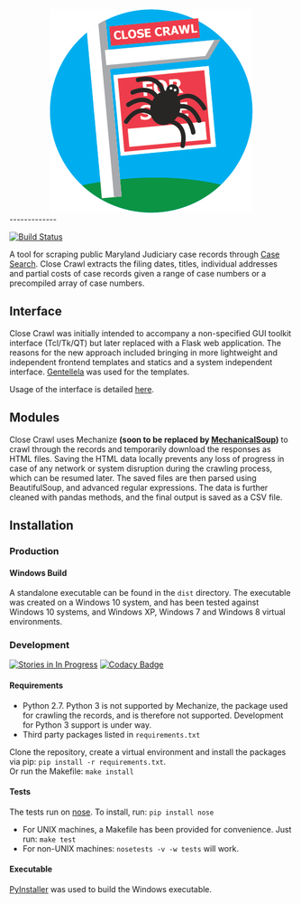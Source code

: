 <div align="center">
  <img src="https://raw.githubusercontent.com/BNIA/Close-Crawl/master/close_crawl/frontend/static/img/logo.png">
</div>
-------------

[![Build Status](https://travis-ci.org/BNIA/Close-Crawl.svg?branch=master)](https://travis-ci.org/BNIA/Close-Crawl)

A tool for scraping public Maryland Judiciary case records through [Case Search](http://www.courts.state.md.us/courts/courtrecords.html). Close Crawl extracts the filing dates, titles, individual addresses and partial costs of case records given a range of case numbers or a precompiled array of case numbers.

## Interface
Close Crawl was initially intended to accompany a non-specified GUI toolkit interface (Tcl/Tk/QT) but later replaced with a Flask web application. The reasons for the new approach included bringing in more lightweight and independent frontend templates and statics and a system independent interface. [Gentellela](https://colorlib.com/polygon/gentelella/index.html) was used for the templates.

Usage of the interface is detailed [here](https://github.com/BNIA/Close-Crawl/blob/master/docs/README.md).

## Modules
Close Crawl uses Mechanize **(soon to be replaced by [MechanicalSoup](https://github.com/hickford/MechanicalSoup))** to crawl through the records and temporarily download the responses as HTML files. Saving the HTML data locally prevents any loss of progress in case of any network or system disruption during the crawling process, which can be resumed later. The saved files are then parsed using BeautifulSoup, and advanced regular expressions. The data is further cleaned with pandas methods, and the final output is saved as a CSV file.


## Installation

### Production

#### Windows Build

A standalone executable can be found in the `dist` directory. The executable was created on a Windows 10 system, and has been tested against Windows 10 systems, and Windows XP, Windows 7 and Windows 8 virtual environments.

### Development

[![Stories in In Progress](https://badge.waffle.io/BNIA/Close-Crawl.png?label=In%20Progress&title=In%20Progress)](http://waffle.io/BNIA/Close-Crawl)
[![Codacy Badge](https://api.codacy.com/project/badge/Grade/7780959c71334679ae1996a8060f1390)](https://www.codacy.com/app/sabbir0ahmed0/Close-Crawl?utm_source=github.com&utm_medium=referral&utm_content=BNIA/Close-Crawl&utm_campaign=badger)

#### Requirements

- Python 2.7. Python 3 is not supported by Mechanize, the package used for crawling the records, and is therefore not supported. Development for Python 3 support is under way.
- Third party packages listed in `requirements.txt`

Clone the repository, create a virtual environment and install the packages via pip: `pip install -r requirements.txt`.<br>
Or run the Makefile: `make install`

#### Tests

The tests run on [nose](http://nose.readthedocs.io/en/latest/). To install, run: `pip install nose`
- For UNIX machines, a Makefile has been provided for convenience. Just run: `make test`
- For non-UNIX machines: `nosetests -v -w tests` will work.

#### Executable

[PyInstaller](http://www.pyinstaller.org/) was used to build the Windows executable.

